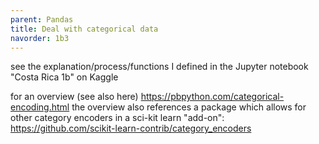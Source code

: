 ```yaml
---
parent: Pandas 
title: Deal with categorical data 
navorder: 1b3 
---
```



see the explanation/process/functions I defined in the Jupyter notebook "Costa Rica 1b" on Kaggle

for an overview (see also here)
https://pbpython.com/categorical-encoding.html
the overview also references a package which allows for other category encoders in a sci-kit learn "add-on": https://github.com/scikit-learn-contrib/category_encoders
